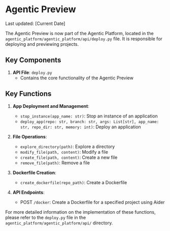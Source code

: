 # Agentic Preview

Last updated: [Current Date]

The Agentic Preview is now part of the Agentic Platform, located in the `agentic_platform/agentic_platform/api/deploy.py` file. It is responsible for deploying and previewing projects.

## Key Components

1. **API File**: `deploy.py`
   - Contains the core functionality of the Agentic Preview

## Key Functions

1. **App Deployment and Management**:
   - `stop_instance(app_name: str)`: Stop an instance of an application
   - `deploy_app(repo: str, branch: str, args: List[str], app_name: str, repo_dir: str, memory: int)`: Deploy an application

2. **File Operations**:
   - `explore_directory(path)`: Explore a directory
   - `modify_file(path, content)`: Modify a file
   - `create_file(path, content)`: Create a new file
   - `remove_file(path)`: Remove a file

3. **Dockerfile Creation**:
   - `create_dockerfile(repo_path)`: Create a Dockerfile

4. **API Endpoints**:
   - POST `/docker`: Create a Dockerfile for a specified project using Aider

For more detailed information on the implementation of these functions, please refer to the `deploy.py` file in the `agentic_platform/agentic_platform/api/` directory.
